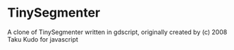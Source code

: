 # TinySegmenter
A clone of TinySegmenter written in gdscript, originally created by (c) 2008 Taku Kudo for javascript
